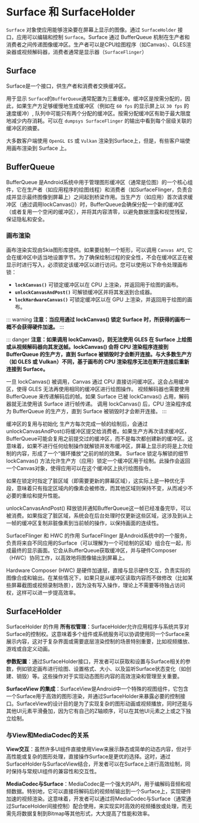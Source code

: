 # Surface 和 SurfaceHolder

`Surface` 对象使应用能够渲染要在屏幕上显示的图像。通过 `SurfaceHolder` 接口，应用可以编辑和控制 `Surface`。Surface 通过 BufferQueue 机制在生产者和消费者之间传递图像缓冲区。生产者可以是CPU绘图程序（如Canvas）、GLES渲染器或视频解码器，消费者通常是显示器（`SurfaceFlinger`）

## Surface

Surface是一个接口，供生产者和消费者交换缓冲区。

用于显示 `Surface`的`BufferQueue`通常配置为三重缓冲。缓冲区是按需分配的，因此，如果生产方足够缓慢地生成缓冲区（例如在 `60 fps` 的显示屏上以 `30 fps` 的速度缓冲）, 队列中可能只有两个分配的缓冲区。按需分配缓冲区有助于最大限度地减少内存消耗。可以在 `dumpsys SurfaceFlinger` 的输出中看到每个层级关联的缓冲区的摘要。

大多数客户端使用 `OpenGL ES` 或 `Vulkan` 渲染到Surface上，但是，有些客户端使用画布渲染到 Surface 上。

## BufferQueue

BufferQueue 是Android系统中用于管理图形缓冲区（通常是位图）的一个核心组件，它在生产者（如应用程序的绘图线程）和消费者（如SurfaceFlinger，负责合成并显示最终图像到屏幕上）之间起到桥梁作用。当生产方（如应用）首次请求缓冲区（通过调用lockCanvas()）时，BufferQueue会确保分配一个新的缓冲区（或者复用一个空闲的缓冲区），并将其内容清零，以避免数据泄露和视觉残留，保证隐私和安全。

### 画布渲染

画布渲染实现由Skia图形库提供。如果要绘制一个矩形，可以调用 `Canvas API`, 它会在缓冲区中适当地设置字节。为了确保绘制过程的安全性，不会在缓冲区正在被显示时进行写入，必须锁定该缓冲区以进行访问。您可以使用以下命令处理画布锁：

- **`lockCanvas()`** 可锁定缓冲区以在 CPU 上渲染，并返回用于绘图的画布。
- **`unlockCanvasAndPost()`** 可解锁缓冲区并将其发送到合成器。
- **`lockHardwareCanvas()`** 可锁定缓冲区以在 GPU 上渲染，并返回用于绘图的画布。

::: warning
**注意：当应用通过 lockCanvas() 锁定 Surface 时，所获得的画布一概不会获得硬件加速。**
:::

::: danger
**注意：如果调用 lockCanvas()，则无法使用 GLES 在 Surface 上绘图或从视频解码器向其发送帧。lockCanvas() 会将 CPU 渲染程序连接到 BufferQueue 的生产方，直到 Surface 被销毁时才会断开连接。与大多数生产方（如 GLES 或 Vulkan）不同，基于画布的 CPU 渲染程序无法在断开连接后重新连接到 Surface。**

一旦 lockCanvas() 被调用，Canvas 通过 CPU 直接访问缓冲区。这会占用缓冲区，使得 GLES 无法再使用相同的缓冲区进行绘图操作。
视频解码器也需要使用 BufferQueue 来传递解码后的帧。如果 Surface 已被 lockCanvas() 占用，解码器就无法使用该 Surface 进行帧传递。
调用 lockCanvas() 后，CPU 渲染程序成为 BufferQueue 的生产方，直到 Surface 被销毁时才会断开连接。
:::

缓冲区的复用与初始化
生产方每次完成一帧的绘制后，会通过unlockCanvasAndPost()将缓冲区提交给消费者。如果生产方再次请求缓冲区，BufferQueue可能会复用之前提交过的缓冲区，而不是每次都创建新的缓冲区。这意味着，如果不进行任何绘制操作就解锁并发布缓冲区，屏幕上显示的将是上次绘制的内容，形成了一个“循环播放”之前的帧的效果。
Surface 锁定与解锁的细节
lockCanvas() 方法允许生产方（应用）锁定一个缓冲区用于绘制。此操作会返回一个Canvas对象，使得应用可以在这个缓冲区上执行绘图指令。

如果在锁定时指定了脏区域（即需要更新的屏幕区域），这实际上是一种优化手段，意味着只有指定区域内的像素会被修改，而其他区域则保持不变，从而减少不必要的重绘和提升性能。

unlockCanvasAndPost() 释放锁并通知BufferQueue这一帧已经准备完毕，可以被消费。如果指定了脏区域，系统会在后台处理时仅更新这些区域，这涉及到从上一帧的缓冲区复制非脏像素到当前帧的操作，以保持画面的连续性。

SurfaceFlinger 和 HWC 的作用
SurfaceFlinger 是Android系统中的一个服务，负责将来自不同应用的Surface（可以理解为一个可绘制的区域）组合在一起，形成最终的显示画面。它会从BufferQueue获取缓冲区，并与硬件Composer（HWC）协同工作，以高效地将图像输出到屏幕上。

Hardware Composer (HWC) 是硬件加速层，直接与显示硬件交互，负责实际的图像合成和输出。在某些情况下，如果只是从缓冲区读取内容而不做修改（比如某些屏幕截图或视频录制场景），因为没有写入操作，理论上不需要等待独占访问权，这样可以进一步提高效率。


## SurfaceHolder

SurfaceHolder 的作用
**所有权管理**：SurfaceHolder允许应用程序与系统共享对Surface的控制权。这意味着多个组件或系统服务可以协调使用同一个Surface来展示内容，这对于复杂界面或需要底层渲染控制的场景特别重要，比如视频播放、游戏或自定义动画。

**参数配置**：通过SurfaceHolder接口，开发者可以获取和设置与Surface相关的参数，例如锁定画布进行绘图、设置格式、大小、以及监听Surface状态变化（如创建、销毁）等。这些操作对于实现动态图形内容的高效渲染和管理至关重要。

**SurfaceView 的集成**：SurfaceView是Android中一个特殊的视图组件，它包含一个Surface用于高效的图形渲染，并通过SurfaceHolder来暴露必要的控制接口。SurfaceView的设计目的是为了实现复杂的图形动画或视频播放，同时还能与其他UI元素平滑叠加，因为它有自己的Z轴顺序，可以在其他UI元素之上或之下独立绘制。

### 与View和MediaCodec的关系
**View交互**：虽然许多UI组件直接使用View来展示静态或简单的动态内容，但对于高性能或复杂的图形处理，直接操作Surface是更优的选择。这时，通过SurfaceHolder与SurfaceView结合，开发者可以在Surface上进行高效绘制，同时保持与常规UI组件的兼容性和交互性。

**MediaCodec与Surface**：MediaCodec是一个强大的API，用于编解码音频和视频数据。特别地，它可以直接将解码后的视频帧输出到一个Surface上，实现硬件加速的视频渲染。这意味着，开发者可以通过将MediaCodec与Surface（通常通过SurfaceHolder间接控制）配合使用，来实现实时高效的视频播放或处理，而无需先将数据复制到Bitmap等其他形式，大大提高了性能和效率。